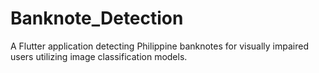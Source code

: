 # Banknote_Detection
A Flutter application detecting Philippine banknotes for visually impaired users utilizing image classification models. 
